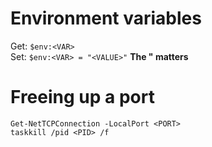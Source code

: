 # Environment variables
Get: `$env:<VAR>`  
Set: `$env:<VAR> = "<VALUE>"` **The " matters**

# Freeing up a port
`Get-NetTCPConnection -LocalPort <PORT>`  
`taskkill /pid <PID> /f`
